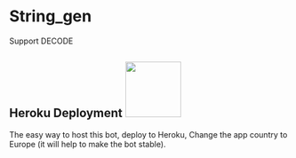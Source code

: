 # String_gen
Support DECODE
## Heroku Deployment <img src="./ImageFont/Kenpurple.gif" width="100px">
The easy way to host this bot, deploy to Heroku, Change the app country to Europe (it will help to make the bot stable).

